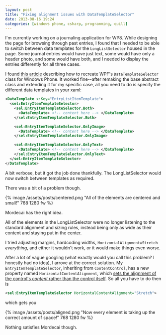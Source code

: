 ```yaml
---
layout: post
title: "Fixing alignment issues with DataTemplateSelector"
date: 2013-08-16 19:24
categories: [windows phone, csharp, programming, quill]
---
```


I'm currently working on a journaling application for WP8. While designing the page for browsing through past entries, I found that I needed to be able to switch between data templates for the `LongListSelector` housed in the page. Some journal entries would have just text, some would have only a header photo, and some would have both, and I needed to display the entries differently for all three cases.

I found [this article](http://www.geekchamp.com/articles/implementing-windows-phone-7-datatemplateselector-and-customdatatemplateselector) describing how to recreate WPF's `DataTemplateSelector` class for Windows Phone. It worked fine--after remaking the base abstract class and extending it for my specific case, all you need to do is specify the different data templates in your xaml:

```xml
<DataTemplate x:Key="EntryListItemTemplate">
  <sel:EntryItemTemplateSelector>
    <sel:EntryItemTemplateSelector.Both>
      <DataTemplate> <!-- content here --> </DataTemplate>
    </sel:EntryItemTemplateSelector.Both>

    <sel:EntryItemTemplateSelector.OnlyImage>
      <DataTemplate> <!-- content here --> </DataTemplate>
    </sel:EntryItemTemplateSelector.OnlyImage>

    <sel:EntryItemTemplateSelector.OnlyText>
      <DataTemplate> <!-- content here --> </DataTemplate>
    </sel:EntryItemTemplateSelector.OnlyText>
  </sel:EntryItemTemplateSelector>
</DataTemplate>
```

A bit verbose, but it got the job done thankfully. The LongListSelector would now switch between templates as required.

There was a bit of a problem though.

{% image /assets/posts/centered.png "All of the elements are centered and small!" 768 1280 fw %}

Mordecai has the right idea.

All of the elements in the LongListSelector were no longer listening to the standard alignment and sizing rules, instead being only as wide as their content and staying put in the center.

I tried adjusting margins, hardcoding widths, `HorizontalAlignment=Stretch` *everything*, and either it wouldn't work, or it would make things even worse.

After a lot of vague googling (what exactly would you call this problem? I honestly had no idea), I arrove at the correct solution. My `EntryItemTemplateSelector`, inheriting from `ContentControl`, has a new property named `HorizontalContentAlignment`, which [sets the alignment of the control's *content* rather than the control itself](http://msdn.microsoft.com/en-us/library/system.windows.controls.control.horizontalcontentalignment.aspx). So all you have to do then is

```xml
<sel:EntryItemTemplateSelector HorizontalContentAlignment="Stretch">
```

which gets you

{% image /assets/posts/aligned.png \"Now every element is taking up the correct amount of space!\" 768 1280 fw %}

Nothing satisfies Mordecai though.
